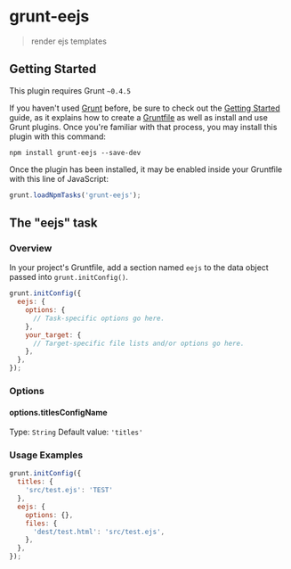 # grunt-eejs

> render ejs templates

## Getting Started
This plugin requires Grunt `~0.4.5`

If you haven't used [Grunt](http://gruntjs.com/) before, be sure to check out the [Getting Started](http://gruntjs.com/getting-started) guide, as it explains how to create a [Gruntfile](http://gruntjs.com/sample-gruntfile) as well as install and use Grunt plugins. Once you're familiar with that process, you may install this plugin with this command:

```shell
npm install grunt-eejs --save-dev
```

Once the plugin has been installed, it may be enabled inside your Gruntfile with this line of JavaScript:

```js
grunt.loadNpmTasks('grunt-eejs');
```

## The "eejs" task

### Overview
In your project's Gruntfile, add a section named `eejs` to the data object passed into `grunt.initConfig()`.

```js
grunt.initConfig({
  eejs: {
    options: {
      // Task-specific options go here.
    },
    your_target: {
      // Target-specific file lists and/or options go here.
    },
  },
});
```

### Options

#### options.titlesConfigName
Type: `String`
Default value: `'titles'`

### Usage Examples

```js
grunt.initConfig({
  titles: {
    'src/test.ejs': 'TEST'
  },
  eejs: {
    options: {},
    files: {
      'dest/test.html': 'src/test.ejs',
    },
  },
});
```
